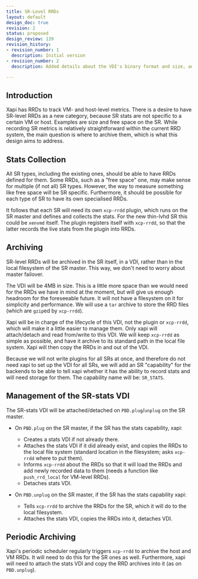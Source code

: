 ```yaml
---
title: SR-Level RRDs
layout: default
design_doc: true
revision: 2
status: proposed
design_review: 139
revision_history:
- revision_number: 1
  description: Initial version
- revision_number: 2
  description: Added details about the VDI's binary format and size, and the SR capability name.

---
```


## Introduction

Xapi has RRDs to track VM- and host-level metrics. There is a desire to have SR-level RRDs as a new category, because SR stats are not specific to a certain VM or host. Examples are size and free space on the SR. While recording SR metrics is relatively straightforward within the current RRD system, the main question is where to archive them, which is what this design aims to address.

## Stats Collection

All SR types, including the existing ones, should be able to have RRDs defined for them. Some RRDs, such as a "free space" one, may make sense for multiple (if not all) SR types. However, the way to measure something like free space will be SR specific. Furthermore, it should be possible for each type of SR to have its own specialised RRDs.

It follows that each SR will need its own `xcp-rrdd` plugin, which runs on the SR master and defines and collects the stats. For the new thin-lvhd SR this could be `xenvmd` itself. The plugin registers itself with `xcp-rrdd`, so that the latter records the live stats from the plugin into RRDs.

## Archiving

SR-level RRDs will be archived in the SR itself, in a VDI, rather than in the local filesystem of the SR master. This way, we don't need to worry about master failover.

The VDI will be 4MB in size. This is a little more space than we would need for the RRDs we have in mind at the moment, but will give us enough headroom for the foreseeable future. It will not have a filesystem on it for simplicity and performance. We will use a `tar` archive to store the RRD files (which are `gzip`ed by `xcp-rrdd`).

Xapi will be in charge of the lifecycle of this VDI, not the plugin or `xcp-rrdd`, which will make it a little easier to manage them. Only xapi will attach/detach and read from/write to this VDI. We will keep `xcp-rrdd` as simple as possible, and have it archive to its standard path in the local file system. Xapi will then copy the RRDs in and out of the VDI.

Because we will not write plugins for all SRs at once, and therefore do not need xapi to set up the VDI for all SRs, we will add an SR "capability" for the backends to be able to tell xapi whether it has the ability to record stats and will need storage for them. The capability name will be: `SR_STATS`.

## Management of the SR-stats VDI

The SR-stats VDI will be attached/detached on `PBD.plug`/`unplug` on the SR master.

* On `PBD.plug` on the SR master, if the SR has the stats capability, xapi:
	* Creates a stats VDI if not already there.
	* Attaches the stats VDI if it did already exist, and copies the RRDs to the local file system (standard location in the filesystem; asks `xcp-rrdd` where to put them).
	* Informs `xcp-rrdd` about the RRDs so that it will load the RRDs and add newly recorded data to them (needs a function like `push_rrd_local` for VM-level RRDs).
	* Detaches stats VDI.
	
* On `PBD.unplug` on the SR master, if the SR has the stats capability xapi:
	* Tells `xcp-rrdd` to archive the RRDs for the SR, which it will do to the local filesystem.
	* Attaches the stats VDI, copies the RRDs into it, detaches VDI.
	
## Periodic Archiving
	
Xapi's periodic scheduler regularly triggers `xcp-rrdd` to archive the host and VM RRDs. It will need to do this for the SR ones as well. Furthermore, xapi will need to attach the stats VDI and copy the RRD archives into it (as on `PBD.unplug`).
